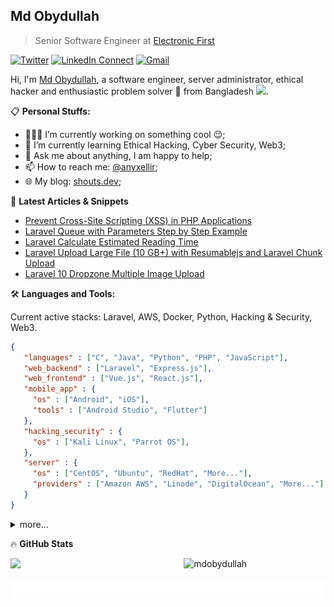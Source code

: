 ## Md Obydullah

> Senior Software Engineer at [Electronic First](https://www.electronicfirst.com)

[![Twitter](https://img.shields.io/badge/%20-Twitter-black?color=14171A&labelColor=4fc3f7&logo=twitter&logoColor=ffffff)](https://twitter.com/obydul1h)
[![LinkedIn Connect](https://img.shields.io/badge/%20-Connect-black?color=14171A&labelColor=0A66C2&logo=linkedin&logoColor=ffffff)](https://www.linkedin.com/in/mdobydullah/)
[![Gmail](https://img.shields.io/badge/%20-Send%20Mail-black?color=14171A&labelColor=ef5350&logo=gmail&logoColor=ffffff)](mailto:hi@obydul.me?subject=From%20GitHub&body=Hi,%20there.%20Found%20you%20from%20GitHub.)

Hi, I'm [Md Obydullah](https://twitter.com/obydul1h), a software engineer, server administrator, ethical hacker and enthusiastic problem solver 🚀 from Bangladesh <img src="https://github.com/google/region-flags/raw/gh-pages/png/BD.png" width="17">.

:clipboard: **Personal Stuffs:**

- 👨🏽‍💻 I’m currently working on something cool :wink:;
- 🌱 I’m currently learning Ethical Hacking, Cyber Security, Web3; 
- 💬 Ask me about anything, I am happy to help;
- 📫 How to reach me: [@anyxellir](https://twitter.com/obydul1h);
- 🌐 My blog: [shouts.dev](https://shouts.dev);

:page_with_curl: **Latest Articles & Snippets**
<!-- BLOG-POST-LIST:START -->
- [Prevent Cross-Site Scripting &lpar;XSS&rpar; in PHP Applications](https://shouts.dev/articles/prevent-cross-site-scripting-in-php-applications)
- [Laravel Queue with Parameters Step by Step Example](https://shouts.dev/snippets/laravel-queue-with-parameters-step-by-step-example)
- [Laravel Calculate Estimated Reading Time](https://shouts.dev/snippets/laravel-calculate-estimated-reading-time)
- [Laravel Upload Large File &lpar;10 GB+&rpar; with Resumablejs and Laravel Chunk Upload](https://shouts.dev/articles/laravel-upload-large-file-with-resumablejs-and-laravel-chunk-upload)
- [Laravel 10 Dropzone Multiple Image Upload](https://shouts.dev/articles/laravel-10-dropzone-multiple-image-upload)
<!-- BLOG-POST-LIST:END -->

🛠️ **Languages and Tools:**

Current active stacks: Laravel, AWS, Docker, Python, Hacking & Security, Web3.

```json
{
   "languages" : ["C", "Java", "Python", "PHP", "JavaScript"],
   "web_backend" : ["Laravel", "Express.js"],
   "web_frontend" : ["Vue.js", "React.js"],
   "mobile_app" : {
     "os" : ["Android", "iOS"],
     "tools" : ["Android Studio", "Flutter"]
   },
   "hacking_security" : {
     "os" : ["Kali Linux", "Parrot OS"],
   },
   "server" : {
     "os" : ["CentOS", "Ubuntu", "RedHat", "More..."],
     "providers" : ["Amazon AWS", "Linode", "DigitalOcean", "More..."]
   }
}
```

<details>
  <summary>more...</summary>
  <br/>
  <p align="left">
    <a href="https://circleci.com" target="_blank"> <img src="https://www.vectorlogo.zone/logos/circleci/circleci-icon.svg" alt="circleci" width="40" height="40"/> </a>
    <a href="https://www.docker.com" target="_blank"> <img src="https://raw.githubusercontent.com/devicons/devicon/master/icons/docker/docker-original-wordmark.svg" alt="docker" width="40" height="40"/> </a>
    <a href="https://web3.foundation" target="_blank"> <img src="https://img.icons8.com/dusk/344/blockchain-new-logo.png" alt="web3, blockchain" width="40" height="40"/></a>
    <a href="https://www.jenkins.io" target="_blank"> <img src="https://www.vectorlogo.zone/logos/jenkins/jenkins-icon.svg" alt="jenkins" width="40" height="40"/></a>
    <a href="https://www.python.org" target="_blank"> <img src="https://raw.githubusercontent.com/devicons/devicon/master/icons/python/python-original.svg" alt="python" width="40" height="40"/> </a>
    <a href="https://heroku.com" target="_blank"> <img src="https://www.vectorlogo.zone/logos/heroku/heroku-icon.svg" alt="heroku" width="40" height="40"/> </a>
    <a href="https://aws.amazon.com" target="_blank"> <img src="https://raw.githubusercontent.com/devicons/devicon/master/icons/amazonwebservices/amazonwebservices-original-wordmark.svg" alt="aws" width="40" height="40"/> </a>
    <a href="https://www.nginx.com" target="_blank"> <img src="https://raw.githubusercontent.com/devicons/devicon/master/icons/nginx/nginx-original.svg" alt="nginx" width="40" height="40"/> </a>
    <a href="https://www.linux.org" target="_blank"> <img src="https://raw.githubusercontent.com/devicons/devicon/master/icons/linux/linux-original.svg" alt="linux" width="40" height="40"/> </a>
    <a href="https://www.mongodb.com" target="_blank"> <img src="https://raw.githubusercontent.com/devicons/devicon/master/icons/mongodb/mongodb-original-wordmark.svg" alt="mongodb" width="40" height="40"/> </a>
    <a href="https://grafana.com" target="_blank"> <img src="https://www.vectorlogo.zone/logos/grafana/grafana-icon.svg" alt="grafana" width="40" height="40"/> </a>
    <a href="https://graphql.org" target="_blank"> <img src="https://www.vectorlogo.zone/logos/graphql/graphql-icon.svg" alt="graphql" width="40" height="40"/> </a>
    <a href="https://reactjs.org" target="_blank"> <img src="https://raw.githubusercontent.com/devicons/devicon/master/icons/react/react-original-wordmark.svg" alt="react" width="40" height="40"/> </a>
    <a href="https://vuejs.org" target="_blank"> <img src="https://img.icons8.com/external-tal-revivo-shadow-tal-revivo/344/external-vuejs-an-open-source-javascript-framework-for-building-user-interfaces-and-single-page-applications-logo-shadow-tal-revivo.png" alt="sqlite" width="40" height="40"/> </a>
    <a href="https://flutter.dev" target="_blank"> <img src="https://img.icons8.com/color/344/flutter.png" alt="flutter" width="40" height="40"/> </a>
    <a href="https://redis.io" target="_blank"> <img src="https://raw.githubusercontent.com/devicons/devicon/master/icons/redis/redis-original-wordmark.svg" alt="redis" width="40" height="40"/> </a>
    <a href="https://laravel.com" target="_blank"> <img src="https://img.icons8.com/fluency/344/laravel.png" alt="laravel" width="40" height="40"/> </a>
    <a href="https://postman.com" target="_blank"> <img src="https://www.vectorlogo.zone/logos/getpostman/getpostman-icon.svg" alt="postman" width="40" height="40"/> </a>
    <a href="https://expressjs.com" target="_blank"> <img src="https://raw.githubusercontent.com/devicons/devicon/master/icons/express/express-original-wordmark.svg" alt="express" width="40" height="40"/> </a>
    <a href="https://nodejs.org" target="_blank"> <img src="https://raw.githubusercontent.com/devicons/devicon/master/icons/nodejs/nodejs-original-wordmark.svg" alt="nodejs" width="40" height="40"/> </a>
    <a href="https://www.sqlite.org" target="_blank"> <img src="https://www.vectorlogo.zone/logos/sqlite/sqlite-icon.svg" alt="sqlite" width="40" height="40"/> </a>
    <a href="https://www.mysql.com" target="_blank"> <img src="https://raw.githubusercontent.com/devicons/devicon/master/icons/mysql/mysql-original-wordmark.svg" alt="mysql" width="40" height="40"/> </a>
    <a href="https://git-scm.com" target="_blank"> <img src="https://www.vectorlogo.zone/logos/git-scm/git-scm-icon.svg" alt="git" width="40" height="40"/> </a>
    <a href="https://www.cloudflare.com" target="_blank"> <img src="https://img.icons8.com/color/344/cloudflare.png" alt="cloudflare" width="40" height="40"/> </a>
    <a href="https://www.gnu.org/software/bash" target="_blank"> <img src="https://www.vectorlogo.zone/logos/gnu_bash/gnu_bash-icon.svg" alt="bash" width="40" height="40"/> </a>
    <a href="https://developer.android.com/studio" target="_blank"> <img src="https://img.icons8.com/color/344/android-studio--v2.png" alt="android studio" width="40" height="40"/> </a>
    <a href="https://www.java.com/en" target="_blank"> <img src="https://img.icons8.com/dusk/344/java-coffee-cup-logo.png" alt="java" width="40" height="40"/> </a>
    <a href="https://www.cprogramming.com" target="_blank"> <img src="https://raw.githubusercontent.com/devicons/devicon/master/icons/c/c-original.svg" alt="c" width="40" height="40"/> </a>
    <a href="https://www.php.net" target="_blank"> <img src="https://raw.githubusercontent.com/devicons/devicon/master/icons/php/php-original.svg" alt="php" width="40" height="40"/> </a>
    <a href="https://getbootstrap.com" target="_blank"> <img src="https://raw.githubusercontent.com/devicons/devicon/master/icons/bootstrap/bootstrap-plain-wordmark.svg" alt="bootstrap" width="40" height="40"/> </a>
    <a href="https://developer.mozilla.org/en-US/docs/Web/JavaScript" target="_blank"> <img src="https://raw.githubusercontent.com/devicons/devicon/master/icons/javascript/javascript-original.svg" alt="javascript" width="40" height="40"/> </a>
    <a href="https://www.w3schools.com/css" target="_blank"> <img src="https://raw.githubusercontent.com/devicons/devicon/master/icons/css3/css3-original-wordmark.svg" alt="css3" width="40" height="40"/> </a>
    <a href="https://www.w3.org/html" target="_blank"> <img src="https://raw.githubusercontent.com/devicons/devicon/master/icons/html5/html5-original-wordmark.svg" alt="html5" width="40" height="40"/> </a>
  </p>
</details>

:fire: **GitHub Stats**
<div>
<img src="https://github-readme-stats.vercel.app/api?username=mdobydullah&show_icons=true&count_private=true" alt="mdobydullah" width="45%" align="right"/>
<img  src="https://github-readme-streak-stats.herokuapp.com/?user=mdobydullah&locale=en" width="48%" style="max-height: 100px">
 </div>

![Achievements](https://github.com/mdobydullah/mdobydullah/blob/data/achievements.svg)
